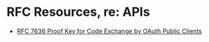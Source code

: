 
# RFC Resources, re: APIs



- [RFC 7636 Proof Key for Code Exchange by OAuth Public
  Clients](https://tools.ietf.org/html/rfc7636)

